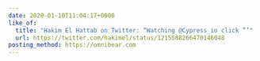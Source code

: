 ```yaml
---
date: 2020-01-10T11:04:17+0000
like_of:
  title: "Hakim El Hattab on Twitter: “Watching @Cypress_io click ”’"
  url: https://twitter.com/hakimel/status/1215588266470146048
posting_method: https://omnibear.com
---
```

